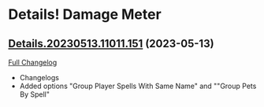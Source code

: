 # Details! Damage Meter

## [Details.20230513.11011.151](https://github.com/Tercioo/Details-Damage-Meter/tree/Details.20230513.11011.151) (2023-05-13)
[Full Changelog](https://github.com/Tercioo/Details-Damage-Meter/compare/Details.20230512.11010.151...Details.20230513.11011.151) 

- Changelogs  
- Added options "Group Player Spells With Same Name" and ""Group Pets By Spell"  
